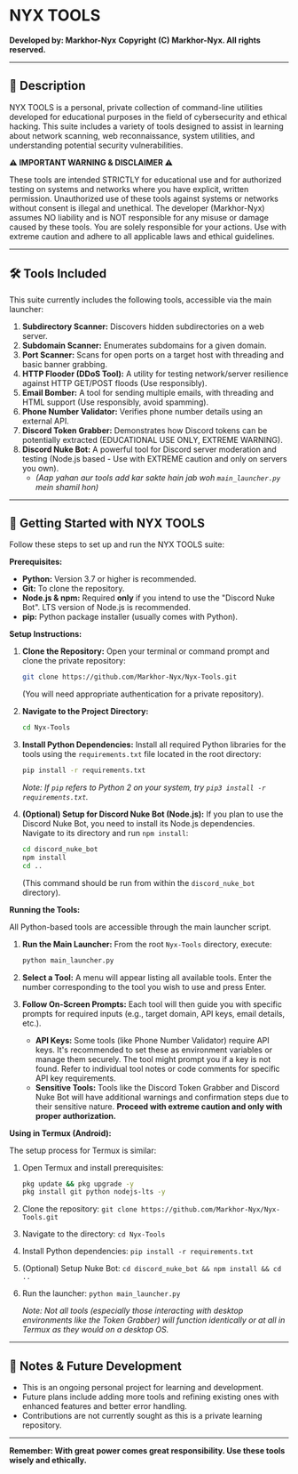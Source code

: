 # NYX TOOLS

**Developed by: Markhor-Nyx**
**Copyright (C) Markhor-Nyx. All rights reserved.**

---

## 📜 Description

NYX TOOLS is a personal, private collection of command-line utilities developed for educational purposes in the field of cybersecurity and ethical hacking. This suite includes a variety of tools designed to assist in learning about network scanning, web reconnaissance, system utilities, and understanding potential security vulnerabilities.

**⚠️ IMPORTANT WARNING & DISCLAIMER ⚠️**

These tools are intended STRICTLY for educational use and for authorized testing on systems and networks where you have explicit, written permission. Unauthorized use of these tools against systems or networks without consent is illegal and unethical. The developer (Markhor-Nyx) assumes NO liability and is NOT responsible for any misuse or damage caused by these tools. You are solely responsible for your actions. Use with extreme caution and adhere to all applicable laws and ethical guidelines.

---

## 🛠️ Tools Included

This suite currently includes the following tools, accessible via the main launcher:

1.  **Subdirectory Scanner:** Discovers hidden subdirectories on a web server.
2.  **Subdomain Scanner:** Enumerates subdomains for a given domain.
3.  **Port Scanner:** Scans for open ports on a target host with threading and basic banner grabbing.
4.  **HTTP Flooder (DDoS Tool):** A utility for testing network/server resilience against HTTP GET/POST floods (Use responsibly).
5.  **Email Bomber:** A tool for sending multiple emails, with threading and HTML support (Use responsibly, avoid spamming).
6.  **Phone Number Validator:** Verifies phone number details using an external API.
7.  **Discord Token Grabber:** Demonstrates how Discord tokens can be potentially extracted (EDUCATIONAL USE ONLY, EXTREME WARNING).
8.  **Discord Nuke Bot:** A powerful tool for Discord server moderation and testing (Node.js based - Use with EXTREME caution and only on servers you own).
    *   _(Aap yahan aur tools add kar sakte hain jab woh `main_launcher.py` mein shamil hon)_

---

## 🚀 Getting Started with NYX TOOLS

Follow these steps to set up and run the NYX TOOLS suite:

**Prerequisites:**

*   **Python:** Version 3.7 or higher is recommended.
*   **Git:** To clone the repository.
*   **Node.js & npm:** Required **only** if you intend to use the "Discord Nuke Bot". LTS version of Node.js is recommended.
*   **pip:** Python package installer (usually comes with Python).

**Setup Instructions:**

1.  **Clone the Repository:**
    Open your terminal or command prompt and clone the private repository:
    ```bash
    git clone https://github.com/Markhor-Nyx/Nyx-Tools.git
    ```
    (You will need appropriate authentication for a private repository).

2.  **Navigate to the Project Directory:**
    ```bash
    cd Nyx-Tools
    ```

3.  **Install Python Dependencies:**
    Install all required Python libraries for the tools using the `requirements.txt` file located in the root directory:
    ```bash
    pip install -r requirements.txt
    ```
    *Note: If `pip` refers to Python 2 on your system, try `pip3 install -r requirements.txt`.*

4.  **(Optional) Setup for Discord Nuke Bot (Node.js):**
    If you plan to use the Discord Nuke Bot, you need to install its Node.js dependencies.
    Navigate to its directory and run `npm install`:
    ```bash
    cd discord_nuke_bot
    npm install
    cd .. 
    ```
    (This command should be run from within the `discord_nuke_bot` directory).

**Running the Tools:**

All Python-based tools are accessible through the main launcher script.

1.  **Run the Main Launcher:**
    From the root `Nyx-Tools` directory, execute:
    ```bash
    python main_launcher.py
    ```

2.  **Select a Tool:**
    A menu will appear listing all available tools. Enter the number corresponding to the tool you wish to use and press Enter.

3.  **Follow On-Screen Prompts:**
    Each tool will then guide you with specific prompts for required inputs (e.g., target domain, API keys, email details, etc.).

    *   **API Keys:** Some tools (like Phone Number Validator) require API keys. It's recommended to set these as environment variables or manage them securely. The tool might prompt you if a key is not found. Refer to individual tool notes or code comments for specific API key requirements.
    *   **Sensitive Tools:** Tools like the Discord Token Grabber and Discord Nuke Bot will have additional warnings and confirmation steps due to their sensitive nature. **Proceed with extreme caution and only with proper authorization.**

**Using in Termux (Android):**

The setup process for Termux is similar:

1.  Open Termux and install prerequisites:
    ```bash
    pkg update && pkg upgrade -y
    pkg install git python nodejs-lts -y 
    ```
2.  Clone the repository: `git clone https://github.com/Markhor-Nyx/Nyx-Tools.git`
3.  Navigate to the directory: `cd Nyx-Tools`
4.  Install Python dependencies: `pip install -r requirements.txt`
5.  (Optional) Setup Nuke Bot: `cd discord_nuke_bot && npm install && cd ..`
6.  Run the launcher: `python main_launcher.py`

    *Note: Not all tools (especially those interacting with desktop environments like the Token Grabber) will function identically or at all in Termux as they would on a desktop OS.*

---

## 📝 Notes & Future Development

*   This is an ongoing personal project for learning and development.
*   Future plans include adding more tools and refining existing ones with enhanced features and better error handling.
*   Contributions are not currently sought as this is a private learning repository.

---

**Remember: With great power comes great responsibility. Use these tools wisely and ethically.**